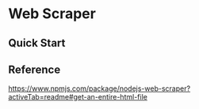 # Web Scraper

## Quick Start

## Reference
https://www.npmjs.com/package/nodejs-web-scraper?activeTab=readme#get-an-entire-html-file